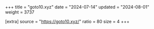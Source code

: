 +++
title = "goto10.xyz"
date = "2024-07-14"
updated = "2024-08-01"
weight = 3737

[extra]
source = "https://goto10.xyz/"
ratio = 80
size = 4
+++
